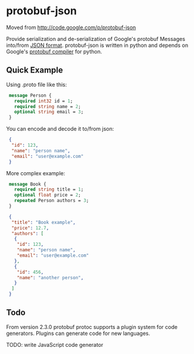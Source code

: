 # protobuf-json
Moved from http://code.google.com/p/protobuf-json

Provide serialization and de-serialization of Google's protobuf Messages into/from [JSON format](http://www.json.org/). protobuf-json is written in python and depends on Google's [protobuf compiler](http://code.google.com/p/protobuf/) for python.

## Quick Example

Using .proto file like this: 
```protobuf
 message Person {
   required int32 id = 1;
   required string name = 2;
   optional string email = 3;
 }
```
You can encode and decode it to/from json:
```json
 {
  "id": 123,
  "name": "person name",
  "email": "user@example.com"
 }
```
More complex example:
```protobuf
 message Book {
   required string title = 1;
   optional float price = 2;
   repeated Person authors = 3;
 }
```
```json
 {
  "title": "Book example",
  "price": 12.7,
  "authors": [
   {
    "id": 123,
    "name": "person name",
    "email": "user@example.com"
   },
   {
    "id": 456,
    "name": "another person",
   }
  ]
 }
```
## Todo
From version 2.3.0 protobuf protoc supports a plugin system for code generators. Plugins can generate code for new languages.

TODO: write JavaScript code generator
